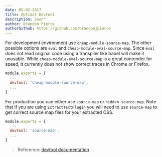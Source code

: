 ```yaml
---
date: 05-02-2017
title: Optimal Devtool
description: Soon™
author: Brandon Pierce
authorGithub: https://github.com/brandonjpierce
---
```


For development environment use `cheap-module-source-map`. The other possible options are `eval` and `cheap-module-eval-source-map`. Since `eval` does not read original code using a transpiler like babel will make it unusable. While `cheap-module-eval-source-map` is a great contender for speed, it currently does not show correct traces in Chrome or Firefox.

```javascript
module.exports = {
  ...
  devtool: 'cheap-module-source-map',
  ...
}
```

For production you can either use `source-map` or `hidden-source-map`. Note that if you are using `ExtractTextPlugin` you will need to use `source-map` to get correct source map files for your extracted CSS.

```javascript
module.exports = {
  ...
  devtool: 'source-map',
  ...
}
```

> Reference: [devtool documentation](https://webpack.js.org/configuration/devtool/)
